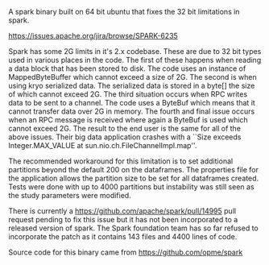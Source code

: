 A spark binary built on 64 bit ubuntu that fixes the 32 bit limitations in spark.

https://issues.apache.org/jira/browse/SPARK-6235

Spark has some 2G limits in it's 2.x codebase.  These are due to 32 bit types used in various places in the code.  The first of these happens when reading a data block that has been stored to disk.  The code uses an instance of MappedByteBuffer which cannot exceed a size of 2G.  The second is when using kryo serialized data.  The serialized data is stored in a byte[] the size of which cannot exceed 2G.  The third situation occurs when RPC writes data to be sent to a channel.  The code uses a ByteBuf which means that it cannot transfer data over 2G in memory.   The fourth and final issue occurs when an RPC message is received where again a ByteBuf is used which cannot exceed 2G.   The result to the end user is the same for all of the above issues.  Their big data application crashes with a ``Size exceeds Integer.MAX_VALUE at sun.nio.ch.FileChannelImpl.map''.

The recommended workaround for this limitation is to set additional partitions beyond the default 200 on the dataframes.  The properties file for the application allows the partition size to be set for all dataframes created.   Tests were done with up to 4000 partitions but instability was still seen as the study parameters were modified.

There is currently a https://github.com/apache/spark/pull/14995 pull request pending to fix this issue but it has not been incorporated to a released version of spark.  The Spark foundation team has so far refused to incorporate the patch as it contains 143 files and 4400 lines of code.  


Source code for this binary came from https://github.com/opme/spark

